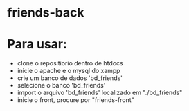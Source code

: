 # friends-back

# Para usar:

-  clone o repositiorio dentro de htdocs
-  inicie o apache e o mysql do xampp
-  crie um banco de dados 'bd_friends'
-  selecione o banco 'bd_friends'
-  import o arquivo 'bd_friends' localizado em "./bd_friends"
-  inicie o front, procure por "friends-front"
